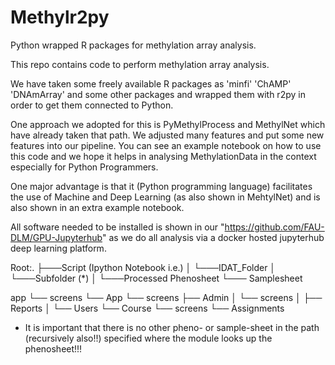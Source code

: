 # Methylr2py
Python wrapped R packages for methylation array analysis.

This repo contains code to perform methylation array analysis. 

We have taken some freely available R packages as
'minfi'
'ChAMP'
'DNAmArray' and some other packages and wrapped them with r2py in order to get them connected to Python.

One approach we adopted for this is PyMethylProcess and MethylNet which have already taken that path. We adjusted many features and put some new features into our pipeline.
You can see an example notebook on how to use this code and we hope it helps in analysing MethylationData in the context especially for Python Programmers.

One major advantage is that it (Python programming language) facilitates the use of Machine and Deep Learning (as also shown in MehtylNet) and is also shown in an extra example notebook.

All software needed to be installed is shown in our "https://github.com/FAU-DLM/GPU-Jupyterhub" as we do all analysis via a docker hosted jupyterhub deep learning platform.


Root:.
├───Script (Ipython Notebook i.e.)
│    └───IDAT_Folder
│        └───Subfolder (*) 
│            └───Processed Phenosheet
└─── Samplesheet        

app
└── screens
    └── App
        └── screens
            ├── Admin
            │   └── screens
            │       ├── Reports
            │       └── Users
            └── Course
                └── screens
                    └── Assignments



* It is important that there is no other pheno- or sample-sheet in the path (recursively also!!) specified where the module looks up the phenosheet!!!
